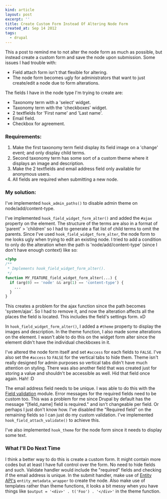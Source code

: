 ```yaml
---
kind: article
layout: post
excerpt: ''
title: Create Custom Form Instead Of Altering Node Form
created_at: Sep 14 2012
tags: 
  - drupal
---
```

This a post to remind me to not alter the node form as much as possible, but instead create a custom form and save the node upon submission. Some issues I had trouble with:

* Field attach form isn't that flexible for altering.
* The node form becomes ugly for administrators that want to just create/edit a node due to form alterations.

The fields I have in the node type I'm trying to create are:

* Taxonomy term with a 'select' widget.
* Taxonomy term with the 'checkboxes' widget.
* 2 textfields for 'First name' and 'Last name'.
* Email field.
* Checkbox for agreement.

### Requirements:

1. Make the first taxonomy term field display its field image on a 'change' event; and only display child terms.
2. Second taxonomy term has some sort of a custom theme where it displays an image and description.
3. Make the 2 textfields and email address field only available for anonymous users.
4. All fields are required when submitting a new node.

### My solution:

I've implemented `hook_admin_paths()` to disable admin theme on node/add/content-type.

I've implemented `hook_field_widget_form_alter()` and added the `#ajax` property on the element. The structure of the terms are also in a format of 'parent' > 'children' so I had to generate a flat list of child terms to omit the parents. Since I've used `hook_field_widget_form_alter`, the node form to me looks ugly when trying to edit an existing node. I tried to add a condition to only do the alteration when the path is 'node/add/content-type' (since I don't have enough context) like so:

~~~ php
<?php
/**
 * Implements hook_field_widget_form_alter().
 */
function MY_FEATURE_field_widget_form_alter(...) {
  if (arg(0) == 'node' && arg(1) == 'content-type') {
    ...
  }
}
~~~

This creates a problem for the ajax function since the path becomes 'system/ajax'. So I had to remove it, and now the alteration affects all the places the field is located. This includes the field's settings form. xD

In `hook_field_widget_form_alter()`, I added a `#theme` property to display the images and description. In the theme function, I also made some alterations on the element. I wasn't able to do this on the widget form alter since the element didn't have the individual checkboxes in it.

I've altered the node form itself and set `#access` for each fields to `FALSE`. I've also set the `#access` to `FALSE` for the vertical tabs to hide them. Theme isn't really designed for admin purposes so vertical tabs didn't have much attention on styling. There was also another field that was created just for storing a value and shouldn't be accessible as well. Hid that field once again. Hah! :D

The email address field needs to be unique. I was able to do this with the [Field validation](http://drupal.org/project/field_validation) module. Error messages for the required fields need to be custom too. This was a problem for me since Drupal by default has the message "\[field_name\] field is required." and isn't changeable per field. Or perhaps I just don't know how. I've disabled the "Required field" on the remaining fields so I can just do my custom validation. I've implemented `hook_field_attach_validate()` to achieve this.

I've also implemented `hook_theme` for the node form since it needs to display some text.

### What I'll Do Next Time

I think a better way to do this is create a custom form. It might contain more codes but at least I have full control over the form. No need to hide fields and such. Validate handler would include the "required" fields and checking if the email address is unique. In the submit handler, make use of [Entity API's](http://drupal.org/project/entity) `entity_metadata_wrapper` to create the node. Also make use of templates rather than theme functions, it looks a bit messy when you have things like `$output = '<div>' . t('Foo') . '</div>'` in the theme function.
